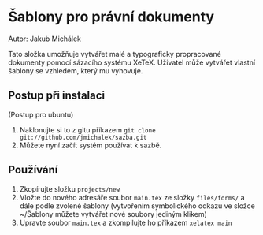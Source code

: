 Šablony pro právní dokumenty
============================

Autor: Jakub Michálek

Tato složka umožňuje vytvářet malé a typograficky propracované dokumenty pomocí sázacího systému XeTeX. Uživatel může vytvářet vlastní šablony se vzhledem, který mu vyhovuje. 


Postup při instalaci
--------------------
(Postup pro ubuntu)

1. Naklonujte si to z gitu příkazem 
`git clone git://github.com/jmichalek/sazba.git`
2. Můžete nyní začít systém používat k sazbě.

Používání
---------

1. Zkopírujte složku `projects/new`
2. Vložte do nového adresáře soubor `main.tex` ze složky `files/forms/` a dále podle zvolené šablony (vytvořením symbolického odkazu ve složce ~/Šablony můžete vytvářet nové soubory jediným klikem)
3. Upravte soubor `main.tex` a zkompilujte ho příkazem `xelatex main`
